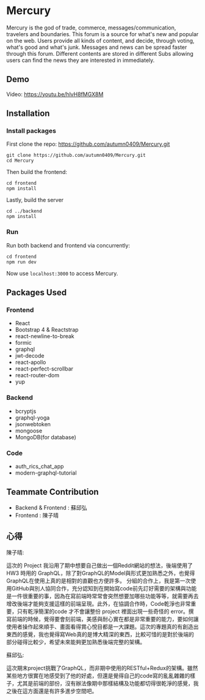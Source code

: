 # Mercury
Mercury is the god of trade, commerce, messages/communication, travelers and boundaries.
This forum is a source for what's new and popular on the web.
Users provide all kinds of content, and decide, through voting, what's good and what's junk. Messages and news can be spread faster through this forum. Different contents are stored in different Subs allowing users can find the news they are interested in immediately.

## Demo
Video: https://youtu.be/hlvH8fMGX8M

## Installation
### Install packages
First clone the repo:   https://github.com/autumn0409/Mercury.git

```
git clone https://github.com/autumn0409/Mercury.git
cd Mercury
```

Then build the frontend:
```
cd frontend
npm install
``` 

Lastly, build the server
```
cd ../backend
npm install
```

### Run
Run both backend and frontend via concurrently:
```
cd frontend
npm run dev
```
Now use `localhost:3000` to access Mercury.  

## Packages Used
### Frontend
* React
* Bootstrap 4 & Reactstrap
* react-newline-to-break
* formic
* graphql
* jwt-decode
* react-apollo
* react-perfect-scrollbar
* react-router-dom
* yup

### Backend
* bcryptjs
* graphql-yoga
* jsonwebtoken
* mongoose
* MongoDB(for database)

### Code
* auth_rics_chat_app
* modern-graphql-tutorial

## Teammate Contribution
* Backend & Frontend : 蘇邱弘
* Frontend : 陳子晴

## 心得

陳子晴: 

這次的 Project 我沿用了期中想要自己做出一個Reddit網站的想法，後端使用了 HW3 時用的 GraphQL，除了對GraphQL的Model與形式更加熟悉之外，也覺得GraphQL在使用上真的是相對的直觀也方便許多。
分組的合作上，我是第一次使用GitHub與別人協同合作，充分認知到在開始寫code前先訂好需要的架構與功能是一件很重要的事，因為在寫前端時常常會突然想要加哪些功能等等，就需要再去增改後端才能夠支援這樣的前端呈現。此外，在協調合作時，Code乾淨也非常重要，只有乾淨簡潔的code 才不會讓整份 project 裡面出現一些奇怪的 error。撰寫前端的時候，覺得要會刻前端，美感與耐心實在都是非常重要的能力，要如何讓使用者操作起來順手、畫面看得賞心悅目都是一大課題。這次的專題真的有創造出東西的感覺，我也覺得寫Web真的是博大精深的東西，比較可惜的是對於後端的部分碰得比較少，希望未來能夠更加熟悉後端完整的架構。

蘇邱弘: 

這次期末project挑戰了GraphQL，而非期中使用的RESTful+Redux的架構。雖然某些地方很實在地感受到了他的好處，但還是覺得自己的code寫的亂亂雜雜的樣子，尤其是前端的部份，沒有辦法像期中那樣結構及功能都切得很乾淨的感覺，我之後在這方面還是有許多進步空間吧。


